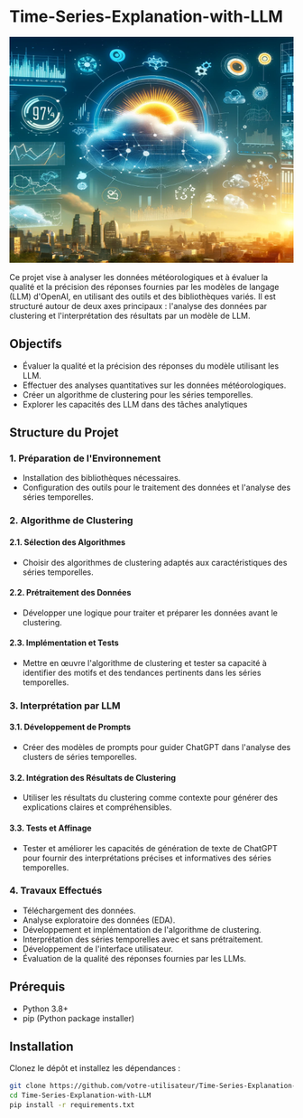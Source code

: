 # Time-Series-Explanation-with-LLM
<img src="docs/tse.png" alt="Weather Data Analysis" width="600" height="400">
<p>Ce projet vise à analyser les données météorologiques et à évaluer la qualité et la précision des réponses fournies par les modèles de langage (LLM) d'OpenAI, en utilisant des outils et des bibliothèques variés. Il est structuré autour de deux axes principaux : l'analyse des données par clustering et l'interprétation des résultats par un modèle de LLM.</p>

## Objectifs

<ul>
  <li>Évaluer la qualité et la précision des réponses du modèle utilisant les LLM.</li>
  <li>Effectuer des analyses quantitatives sur les données météorologiques.</li>
  <li>Créer un algorithme de clustering pour les séries temporelles.</li>
  <li>Explorer les capacités des LLM dans des tâches analytiques</li>
</ul>

## Structure du Projet

### 1. Préparation de l'Environnement

<ul>
  <li>Installation des bibliothèques nécessaires.</li>
  <li>Configuration des outils pour le traitement des données et l'analyse des séries temporelles.</li>
</ul>

### 2. Algorithme de Clustering

#### 2.1. Sélection des Algorithmes
<ul>
  <li>Choisir des algorithmes de clustering adaptés aux caractéristiques des séries temporelles.</li>
</ul>

#### 2.2. Prétraitement des Données
<ul>
  <li>Développer une logique pour traiter et préparer les données avant le clustering.</li>
</ul>

#### 2.3. Implémentation et Tests
<ul>
  <li>Mettre en œuvre l'algorithme de clustering et tester sa capacité à identifier des motifs et des tendances pertinents dans les séries temporelles.</li>
</ul>

### 3. Interprétation par LLM

#### 3.1. Développement de Prompts
<ul>
  <li>Créer des modèles de prompts pour guider ChatGPT dans l'analyse des clusters de séries temporelles.</li>
</ul>

#### 3.2. Intégration des Résultats de Clustering
<ul>
  <li>Utiliser les résultats du clustering comme contexte pour générer des explications claires et compréhensibles.</li>
</ul>

#### 3.3. Tests et Affinage
<ul>
  <li>Tester et améliorer les capacités de génération de texte de ChatGPT pour fournir des interprétations précises et informatives des séries temporelles.</li>
</ul>

### 4. Travaux Effectués

<ul>
  <li>Téléchargement des données.</li>
  <li>Analyse exploratoire des données (EDA).</li>
  <li>Développement et implémentation de l'algorithme de clustering.</li>
  <li>Interprétation des séries temporelles avec et sans prétraitement.</li>
  <li>Développement de l'interface utilisateur.</li>
  <li>Évaluation de la qualité des réponses fournies par les LLMs.</li>
</ul>

## Prérequis

<ul>
  <li>Python 3.8+</li>
  <li>pip (Python package installer)</li>
</ul>

## Installation

<p>Clonez le dépôt et installez les dépendances :</p>

```bash
git clone https://github.com/votre-utilisateur/Time-Series-Explanation-with-LLM.git
cd Time-Series-Explanation-with-LLM
pip install -r requirements.txt
